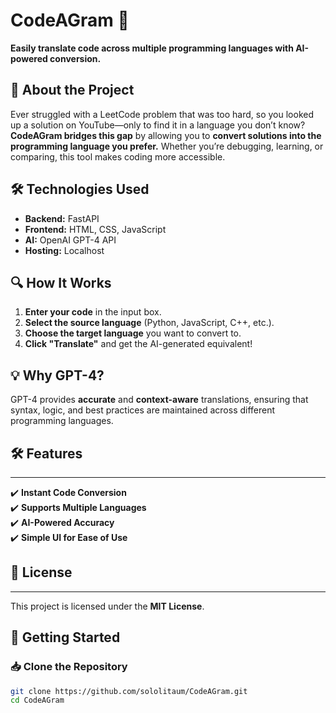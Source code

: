 # CodeAGram 🚀  
**Easily translate code across multiple programming languages with AI-powered conversion.**

## 📌 About the Project  
Ever struggled with a LeetCode problem that was too hard, so you looked up a solution on YouTube—only to find it in a language you don’t know? **CodeAGram bridges this gap** by allowing you to **convert solutions into the programming language you prefer.** Whether you’re debugging, learning, or comparing, this tool makes coding more accessible.

## 🛠️ Technologies Used  
- **Backend:** FastAPI  
- **Frontend:** HTML, CSS, JavaScript  
- **AI:** OpenAI GPT-4 API  
- **Hosting:** Localhost  

## 🔍 How It Works  
1. **Enter your code** in the input box.  
2. **Select the source language** (Python, JavaScript, C++, etc.).  
3. **Choose the target language** you want to convert to.  
4. **Click "Translate"** and get the AI-generated equivalent!  

## 💡 Why GPT-4?  
GPT-4 provides **accurate** and **context-aware** translations, ensuring that syntax, logic, and best practices are maintained across different programming languages.

## 🛠️ Features  
---
✔️ **Instant Code Conversion**  
✔️ **Supports Multiple Languages**  
✔️ **AI-Powered Accuracy**  
✔️ **Simple UI for Ease of Use**  

## 📄 License  
---
This project is licensed under the **MIT License**.  

## 🚀 Getting Started  
### 📥 Clone the Repository  
```sh
git clone https://github.com/sololitaum/CodeAGram.git
cd CodeAGram
